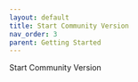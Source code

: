 ```yaml
---
layout: default
title: Start Community Version
nav_order: 3
parent: Getting Started
---
```

Start Community Version
